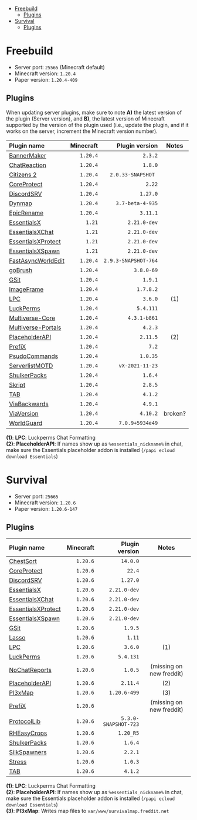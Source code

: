 - [Freebuild](#freebuild)
  - [Plugins](#plugins)
- [Survival](#survival)
  - [Plugins](#plugins-1)

# Freebuild

- Server port: `25565` (Minecraft default)
- Minecraft version: `1.20.4`
- Paper version: `1.20.4-409`

## Plugins

When updating server plugins, make sure to note **A)** the latest version of the plugin (Server version), and **B)**, the latest version of Minecraft supported by the version of the plugin used (i.e., update the plugin, and if it works on the server, increment the Minecraft version number).

| Plugin name                                                              | Minecraft |       Plugin version |  Notes  |
|:------------------------------------------------------------------------ | ---------:| --------------------:|:-------:|
| [BannerMaker](https://www.spigotmc.org/resources/4380/)                  |  `1.20.4` |              `2.3.2` |         |
| [ChatReaction](https://www.spigotmc.org/resources/3748/)                 |  `1.20.4` |              `1.8.0` |         |
| [Citizens 2](https://ci.citizensnpcs.co/job/citizens2/)                  |  `1.20.4` |   `2.0.33-SNAPSHOT ` |         |
| [CoreProtect](https://www.spigotmc.org/resources/8631/)                  |  `1.20.4` |               `2.22` |         |
| [DiscordSRV](https://www.spigotmc.org/resources/18494/)                  |  `1.20.4` |             `1.27.0` |         |
| [Dynmap](https://www.spigotmc.org/resources/274/)                        |  `1.20.4` |     `3.7-beta-4-935` |         |
| [EpicRename](https://www.spigotmc.org/resources/4341/)                   |  `1.20.4` |             `3.11.1` |         |
| [EssentialsX](https://www.spigotmc.org/resources/9089/)                  |    `1.21` |         `2.21.0-dev` |         |
| [EssentialsXChat](https://www.spigotmc.org/resources/9089/)              |    `1.21` |         `2.21.0-dev` |         |
| [EssentialsXProtect](https://www.spigotmc.org/resources/9089/)           |    `1.21` |         `2.21.0-dev` |         |
| [EssentialsXSpawn](https://www.spigotmc.org/resources/9089/)             |    `1.21` |         `2.21.0-dev` |         |
| [FastAsyncWorldEdit](https://www.spigotmc.org/resources/13932/)          |  `1.20.4` | `2.9.3-SNAPSHOT-764` |         |
| [goBrush](https://www.spigotmc.org/resources/23118/)                     |  `1.20.4` |           `3.8.0-69` |         |
| [GSit](https://www.spigotmc.org/resources/62325/)                        |  `1.20.4` |              `1.9.1` |         |
| [ImageFrame](https://www.spigotmc.org/resources/106031/)                 |  `1.20.4` |            `1.7.8.2` |         |
| [LPC](https://www.spigotmc.org/resources/68965/)                         |  `1.20.4` |              `3.6.0` |   (1)   |
| [LuckPerms](https://www.spigotmc.org/resources/28140/)                   |  `1.20.4` |            `5.4.111` |         |
| [Multiverse-Core](https://dev.bukkit.org/projects/multiverse-core)       |  `1.20.4` |         `4.3.1-b861` |         |
| [Multiverse-Portals](https://dev.bukkit.org/projects/multiverse-portals) |  `1.20.4` |              `4.2.3` |         |
| [PlaceholderAPI](https://www.spigotmc.org/resources/6245/)               |  `1.20.4` |             `2.11.5` |   (2)   |
| [PrefiX](https://www.spigotmc.org/resources/70359/)                      |  `1.20.4` |                `7.2` |         |
| [PsudoCommands](https://www.spigotmc.org/resources/56738/)               |  `1.20.4` |             `1.0.35` |         |
| [ServerlistMOTD](https://dev.bukkit.org/projects/serverlistmotd)         |  `1.20.4` |      `vX-2021-11-23` |         |
| [ShulkerPacks](https://www.spigotmc.org/resources/67466/)                |  `1.20.4` |              `1.6.4` |         |
| [Skript](https://www.spigotmc.org/resources/skript.114544/)              |  `1.20.4` |              `2.8.5` |         |
| [TAB](https://www.spigotmc.org/resources/57806/)                         |  `1.20.4` |              `4.1.2` |         |
| [ViaBackwards](https://www.spigotmc.org/resources/27448/)                |  `1.20.4` |              `4.9.1` |         |
| [ViaVersion](https://www.spigotmc.org/resources/19254/)                  |  `1.20.4` |             `4.10.2` | broken? |
| [WorldGuard](https://enginehub.org/worldguard)                           |  `1.20.4` |      `7.0.9+5934e49` |         |

**(1)**: **LPC**: Luckperms Chat Formatting  
**(2)**: **PlaceholderAPI**: If names show up as `%essentials_nickname%` in chat, make sure the Essentials placeholder addon is installed (`/papi ecloud download Essentials`)

# Survival

- Server port: `25665`
- Minecraft version: `1.20.6`
- Paper version: `1.20.6-147`

## Plugins

| Plugin name                                                    | Minecraft |       Plugin version |           Notes          |
|:-------------------------------------------------------------- | ---------:| --------------------:|:------------------------:|
| [ChestSort](https://www.spigotmc.org/resources/59773/)         |  `1.20.6` |             `14.0.0` |                          |
| [CoreProtect](https://www.spigotmc.org/resources/8631/)        |  `1.20.6` |               `22.4` |                          |
| [DiscordSRV](https://www.spigotmc.org/resources/18494/)        |  `1.20.6` |             `1.27.0` |                          |
| [EssentialsX](https://www.spigotmc.org/resources/9089/)        |  `1.20.6` |         `2.21.0-dev` |                          |
| [EssentialsXChat](https://www.spigotmc.org/resources/9089/)    |  `1.20.6` |         `2.21.0-dev` |                          |
| [EssentialsXProtect](https://www.spigotmc.org/resources/9089/) |  `1.20.6` |         `2.21.0-dev` |                          |
| [EssentialsXSpawn](https://www.spigotmc.org/resources/9089/)   |  `1.20.6` |         `2.21.0-dev` |                          |
| [GSit](https://www.spigotmc.org/resources/62325/)              |  `1.20.6` |              `1.9.5` |                          |
| [Lasso](https://www.spigotmc.org/resources/54815/)             |  `1.20.6` |               `1.11` |                          |
| [LPC](https://www.spigotmc.org/resources/68965/)               |  `1.20.6` |              `3.6.0` |            (1)           |
| [LuckPerms](https://www.spigotmc.org/resources/28140/)         |  `1.20.6` |            `5.4.131` |                          |
| [NoChatReports](https://www.spigotmc.org/resources/102931/)    |  `1.20.6` |              `1.0.5` | (missing on new freddit) |
| [PlaceholderAPI](https://www.spigotmc.org/resources/6245/)     |  `1.20.6` |             `2.11.4` |            (2)           |
| [Pl3xMap](https://modrinth.com/plugin/pl3xmap)                 |  `1.20.6` |         `1.20.6-499` |            (3)           |
| [PrefiX](https://www.spigotmc.org/resources/70359/)            |  `1.20.6` |                      | (missing on new freddit) |
| [ProtocolLib](https://www.spigotmc.org/resources/1997/)        |  `1.20.6` | `5.3.0-SNAPSHOT-723` |                          |
| [RHEasyCrops](https://www.spigotmc.org/resources/86956/)       |  `1.20.6` |            `1.20_R5` |                          |
| [ShulkerPacks](https://www.spigotmc.org/resources/67466/)      |  `1.20.6` |              `1.6.4` |                          |
| [SilkSpawners](https://www.spigotmc.org/resources/60063/)      |  `1.20.6` |              `2.2.1` |                          |
| [Stress](https://www.spigotmc.org/resources/79374/)            |  `1.20.6` |              `1.0.3` |                          |
| [TAB](https://www.spigotmc.org/resources/57806/)               |  `1.20.6` |              `4.1.2` |                          |

**(1)**: **LPC**: Luckperms Chat Formatting  
**(2)**: **PlaceholderAPI**: If names show up as `%essentials_nickname%` in chat, make sure the Essentials placeholder addon is installed (`/papi ecloud download Essentials`)  
**(3)**: **Pl3xMap**: Writes map files to `var/www/survivalmap.freddit.net`
